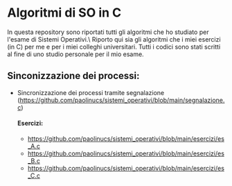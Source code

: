 # Algoritmi di SO in C

In questa repository sono riportati tutti gli algoritmi che ho studiato per l'esame di Sistemi Operativi.\\
Riporto qui sia gli algoritmi che i miei esercizi (in C) per me e per i miei colleghi universitari.
Tutti i codici sono stati scritti al fine di uno studio personale per il mio esame.

## Sinconizzazione dei processi:
- Sincronizzazione dei processi tramite segnalazione (https://github.com/paolinucs/sistemi_operativi/blob/main/segnalazione.c)
  #### Esercizi:
  - https://github.com/paolinucs/sistemi_operativi/blob/main/esercizi/es_A.c
  - https://github.com/paolinucs/sistemi_operativi/blob/main/esercizi/es_B.c
  - https://github.com/paolinucs/sistemi_operativi/blob/main/esercizi/es_C.c

